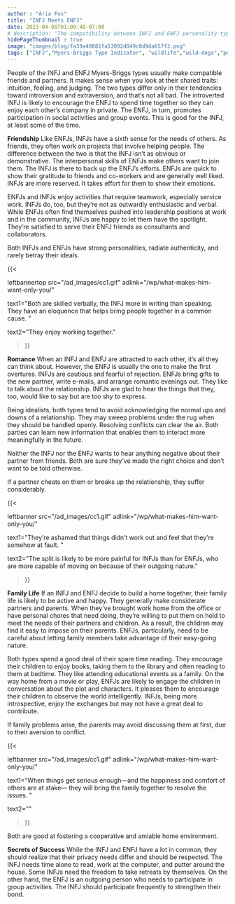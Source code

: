 ```yaml
---
author : "Aria Fox"
title: "INFJ Meets ENFJ"
date: 2023-04-08T01:09:48-07:00
# description: "The compatibility between INFJ and ENFJ personality types"
hidePageThumbnail : true 
image: "images/blog/fa39a40881fa53092d049c8d9da657f2.png"
tags: ["INFJ","Myers-Briggs Type Indicator", "wildlife","wild-dogs","pets","animal-welfare"]
---
```



<!-- This is **bold** text, and this is *emphasized* text.

Visit the [Hugo](https://gohugo.io) website! -->

<!-- https://beaconstreetusa.com/wp/infj-meets-enfj/ -->


People of the INFJ and ENFJ Myers-Briggs types usually make compatible friends and partners. It makes sense when you look at their shared traits: intuition, feeling, and judging. The two types differ only in their tendencies toward introversion and extraversion, and that’s not all bad. The introverted INFJ is likely to encourage the ENFJ to spend time together so they can enjoy each other’s company in private. The ENFJ, in turn, promotes participation in social activities and group events. This is good for the INFJ, at least some of the time.

**Friendship**
Like ENFJs, INFJs have a sixth sense for the needs of others. As friends, they often work on projects that involve helping people. The difference between the two is that the INFJ isn’t as obvious or demonstrative. The interpersonal skills of ENFJs make others want to join them. The INFJ is there to back up the ENFJ’s efforts. ENFJs are quick to show their gratitude to friends and co-workers and are generally well liked. INFJs are more reserved. It takes effort for them to show their emotions.

ENFJs and INFJs enjoy activities that require teamwork, especially service work. INFJs do, too, but they’re not as outwardly enthusiastic and verbal. While ENFJs often find themselves pushed into leadership positions at work and in the community, INFJs are happy to let them have the spotlight. They’re satisfied to serve their ENFJ friends as consultants and collaborators.

Both INFJs and ENFJs have strong personalities, radiate authenticity, and rarely betray their ideals. 

{{< 

leftbannertop src="/ad_images/cc1.gif" adlink="/wp/what-makes-him-want-only-you/"  

text1="Both are skilled verbally, the INFJ more in writing than speaking. They have an eloquence that helps bring people together in a common cause. " 

text2="They enjoy working together."

>}}

**Romance**
When an INFJ and ENFJ are attracted to each other, it’s all they can think about. However, the ENFJ is usually the one to make the first overtures. INFJs are cautious and fearful of rejection. ENFJs bring gifts to the new partner, write e-mails, and arrange romantic evenings out. They like to talk about the relationship. INFJs are glad to hear the things that they, too, would like to say but are too shy to express.

Being idealists, both types tend to avoid acknowledging the normal ups and downs of a relationship. They may sweep problems under the rug when they should be handled openly. Resolving conflicts can clear the air. Both parties can learn new information that enables them to interact more meaningfully in the future.

Neither the INFJ nor the ENFJ wants to hear anything negative about their partner from friends. Both are sure they’ve made the right choice and don’t want to be told otherwise.

If a partner cheats on them or breaks up the relationship, they suffer considerably. 

{{< 

leftbanner src="/ad_images/cc1.gif" adlink="/wp/what-makes-him-want-only-you/"  

text1="They’re ashamed that things didn’t work out and feel that they’re somehow at fault. " 

text2="The split is likely to be more painful for INFJs than for ENFJs, who are more capable of moving on because of their outgoing nature."

>}}

**Family Life**
If an INFJ and ENFJ decide to build a home together, their family life is likely to be active and happy. They generally make considerate partners and parents. When they’ve brought work home from the office or have personal chores that need doing, they’re willing to put them on hold to meet the needs of their partners and children. As a result, the children may find it easy to impose on their parents. ENFJs, particularly, need to be careful about letting family members take advantage of their easy-going nature.

Both types spend a good deal of their spare time reading. They encourage their children to enjoy books, taking them to the library and often reading to them at bedtime. They like attending educational events as a family. On the way home from a movie or play, ENFJs are likely to engage the children in conversation about the plot and characters. It pleases them to encourage their children to observe the world intelligently. INFJs, being more introspective, enjoy the exchanges but may not have a great deal to contribute.

If family problems arise, the parents may avoid discussing them at first, due to their aversion to conflict. 

{{< 

leftbanner src="/ad_images/cc1.gif" adlink="/wp/what-makes-him-want-only-you/"  

text1="When things get serious enough—and the happiness and comfort of others are at stake— they will bring the family together to resolve the issues. " 

text2=""

>}}

Both are good at fostering a cooperative and amiable home environment.

**Secrets of Success**
While the INFJ and ENFJ have a lot in common, they should realize that their privacy needs differ and should be respected. The INFJ needs time alone to read, work at the computer, and putter around the house. Some INFJs need the freedom to take retreats by themselves. On the other hand, the ENFJ is an outgoing person who needs to participate in group activities. The INFJ should participate frequently to strengthen their bond.
